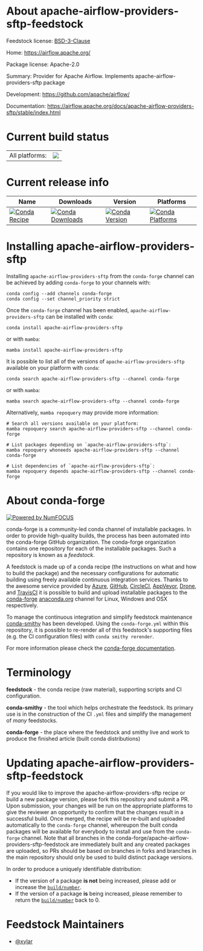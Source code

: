 About apache-airflow-providers-sftp-feedstock
=============================================

Feedstock license: [BSD-3-Clause](https://github.com/conda-forge/apache-airflow-providers-sftp-feedstock/blob/main/LICENSE.txt)

Home: https://airflow.apache.org/

Package license: Apache-2.0

Summary: Provider for Apache Airflow. Implements apache-airflow-providers-sftp package

Development: https://github.com/apache/airflow/

Documentation: https://airflow.apache.org/docs/apache-airflow-providers-sftp/stable/index.html

Current build status
====================


<table><tr><td>All platforms:</td>
    <td>
      <a href="https://dev.azure.com/conda-forge/feedstock-builds/_build/latest?definitionId=11943&branchName=main">
        <img src="https://dev.azure.com/conda-forge/feedstock-builds/_apis/build/status/apache-airflow-providers-sftp-feedstock?branchName=main">
      </a>
    </td>
  </tr>
</table>

Current release info
====================

| Name | Downloads | Version | Platforms |
| --- | --- | --- | --- |
| [![Conda Recipe](https://img.shields.io/badge/recipe-apache--airflow--providers--sftp-green.svg)](https://anaconda.org/conda-forge/apache-airflow-providers-sftp) | [![Conda Downloads](https://img.shields.io/conda/dn/conda-forge/apache-airflow-providers-sftp.svg)](https://anaconda.org/conda-forge/apache-airflow-providers-sftp) | [![Conda Version](https://img.shields.io/conda/vn/conda-forge/apache-airflow-providers-sftp.svg)](https://anaconda.org/conda-forge/apache-airflow-providers-sftp) | [![Conda Platforms](https://img.shields.io/conda/pn/conda-forge/apache-airflow-providers-sftp.svg)](https://anaconda.org/conda-forge/apache-airflow-providers-sftp) |

Installing apache-airflow-providers-sftp
========================================

Installing `apache-airflow-providers-sftp` from the `conda-forge` channel can be achieved by adding `conda-forge` to your channels with:

```
conda config --add channels conda-forge
conda config --set channel_priority strict
```

Once the `conda-forge` channel has been enabled, `apache-airflow-providers-sftp` can be installed with `conda`:

```
conda install apache-airflow-providers-sftp
```

or with `mamba`:

```
mamba install apache-airflow-providers-sftp
```

It is possible to list all of the versions of `apache-airflow-providers-sftp` available on your platform with `conda`:

```
conda search apache-airflow-providers-sftp --channel conda-forge
```

or with `mamba`:

```
mamba search apache-airflow-providers-sftp --channel conda-forge
```

Alternatively, `mamba repoquery` may provide more information:

```
# Search all versions available on your platform:
mamba repoquery search apache-airflow-providers-sftp --channel conda-forge

# List packages depending on `apache-airflow-providers-sftp`:
mamba repoquery whoneeds apache-airflow-providers-sftp --channel conda-forge

# List dependencies of `apache-airflow-providers-sftp`:
mamba repoquery depends apache-airflow-providers-sftp --channel conda-forge
```


About conda-forge
=================

[![Powered by
NumFOCUS](https://img.shields.io/badge/powered%20by-NumFOCUS-orange.svg?style=flat&colorA=E1523D&colorB=007D8A)](https://numfocus.org)

conda-forge is a community-led conda channel of installable packages.
In order to provide high-quality builds, the process has been automated into the
conda-forge GitHub organization. The conda-forge organization contains one repository
for each of the installable packages. Such a repository is known as a *feedstock*.

A feedstock is made up of a conda recipe (the instructions on what and how to build
the package) and the necessary configurations for automatic building using freely
available continuous integration services. Thanks to the awesome service provided by
[Azure](https://azure.microsoft.com/en-us/services/devops/), [GitHub](https://github.com/),
[CircleCI](https://circleci.com/), [AppVeyor](https://www.appveyor.com/),
[Drone](https://cloud.drone.io/welcome), and [TravisCI](https://travis-ci.com/)
it is possible to build and upload installable packages to the
[conda-forge](https://anaconda.org/conda-forge) [anaconda.org](https://anaconda.org/)
channel for Linux, Windows and OSX respectively.

To manage the continuous integration and simplify feedstock maintenance
[conda-smithy](https://github.com/conda-forge/conda-smithy) has been developed.
Using the ``conda-forge.yml`` within this repository, it is possible to re-render all of
this feedstock's supporting files (e.g. the CI configuration files) with ``conda smithy rerender``.

For more information please check the [conda-forge documentation](https://conda-forge.org/docs/).

Terminology
===========

**feedstock** - the conda recipe (raw material), supporting scripts and CI configuration.

**conda-smithy** - the tool which helps orchestrate the feedstock.
                   Its primary use is in the construction of the CI ``.yml`` files
                   and simplify the management of *many* feedstocks.

**conda-forge** - the place where the feedstock and smithy live and work to
                  produce the finished article (built conda distributions)


Updating apache-airflow-providers-sftp-feedstock
================================================

If you would like to improve the apache-airflow-providers-sftp recipe or build a new
package version, please fork this repository and submit a PR. Upon submission,
your changes will be run on the appropriate platforms to give the reviewer an
opportunity to confirm that the changes result in a successful build. Once
merged, the recipe will be re-built and uploaded automatically to the
`conda-forge` channel, whereupon the built conda packages will be available for
everybody to install and use from the `conda-forge` channel.
Note that all branches in the conda-forge/apache-airflow-providers-sftp-feedstock are
immediately built and any created packages are uploaded, so PRs should be based
on branches in forks and branches in the main repository should only be used to
build distinct package versions.

In order to produce a uniquely identifiable distribution:
 * If the version of a package **is not** being increased, please add or increase
   the [``build/number``](https://docs.conda.io/projects/conda-build/en/latest/resources/define-metadata.html#build-number-and-string).
 * If the version of a package **is** being increased, please remember to return
   the [``build/number``](https://docs.conda.io/projects/conda-build/en/latest/resources/define-metadata.html#build-number-and-string)
   back to 0.

Feedstock Maintainers
=====================

* [@xylar](https://github.com/xylar/)

